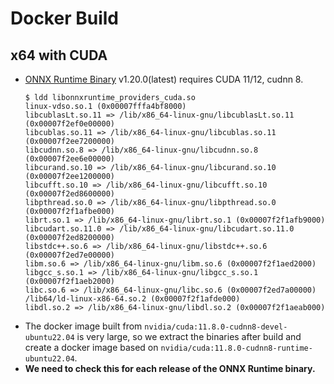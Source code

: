 # Docker Build

## x64 with CUDA

- [ONNX Runtime Binary](https://github.com/microsoft/onnxruntime/releases) v1.20.0(latest) requires CUDA 11/12, cudnn 8.
  ```
  $ ldd libonnxruntime_providers_cuda.so 
  linux-vdso.so.1 (0x00007fffa4bf8000)
  libcublasLt.so.11 => /lib/x86_64-linux-gnu/libcublasLt.so.11 (0x00007f2ef0e00000)
  libcublas.so.11 => /lib/x86_64-linux-gnu/libcublas.so.11 (0x00007f2ee7200000)
  libcudnn.so.8 => /lib/x86_64-linux-gnu/libcudnn.so.8 (0x00007f2ee6e00000)
  libcurand.so.10 => /lib/x86_64-linux-gnu/libcurand.so.10 (0x00007f2ee1200000)
  libcufft.so.10 => /lib/x86_64-linux-gnu/libcufft.so.10 (0x00007f2ed8600000)
  libpthread.so.0 => /lib/x86_64-linux-gnu/libpthread.so.0 (0x00007f2f1afbe000)
  librt.so.1 => /lib/x86_64-linux-gnu/librt.so.1 (0x00007f2f1afb9000)
  libcudart.so.11.0 => /lib/x86_64-linux-gnu/libcudart.so.11.0 (0x00007f2ed8200000)
  libstdc++.so.6 => /lib/x86_64-linux-gnu/libstdc++.so.6 (0x00007f2ed7e00000)
  libm.so.6 => /lib/x86_64-linux-gnu/libm.so.6 (0x00007f2f1aed2000)
  libgcc_s.so.1 => /lib/x86_64-linux-gnu/libgcc_s.so.1 (0x00007f2f1aeb2000)
  libc.so.6 => /lib/x86_64-linux-gnu/libc.so.6 (0x00007f2ed7a00000)
  /lib64/ld-linux-x86-64.so.2 (0x00007f2f1afde000)
  libdl.so.2 => /lib/x86_64-linux-gnu/libdl.so.2 (0x00007f2f1aeab000)
  ```
- The docker image built from `nvidia/cuda:11.8.0-cudnn8-devel-ubuntu22.04` is very large, so we extract the binaries
  after build and create a docker image based on `nvidia/cuda:11.8.0-cudnn8-runtime-ubuntu22.04`.
- **We need to check this for each release of the ONNX Runtime binary.**
